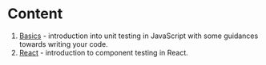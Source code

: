 # Content

1. [Basics](1-basics/README.md) - introduction into unit testing in JavaScript with some guidances towards writing your code.
2. [React](2-react/README.md) - introduction to component testing in React.
